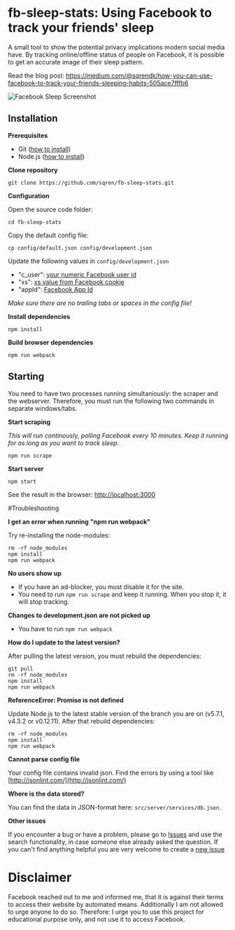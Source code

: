 # fb-sleep-stats: Using Facebook to track your friends' sleep

A small tool to show the potential privacy implications modern social media have. By tracking online/offline status of people on Facebook, it is possible to get an accurate image of their sleep pattern.

Read the blog post: https://medium.com/@sqrendk/how-you-can-use-facebook-to-track-your-friends-sleeping-habits-505ace7fffb6

![Facebook Sleep Screenshot](https://cloud.githubusercontent.com/assets/209966/13382859/b7b31aa4-de7e-11e5-8fca-35d68fe2f02f.png)


## Installation

**Prerequisites**
 - Git ([how to install](https://git-scm.com/book/en/v2/Getting-Started-Installing-Git))
 - Node.js ([how to install](https://docs.npmjs.com/getting-started/installing-node))

**Clone repository**
```
git clone https://github.com/sqren/fb-sleep-stats.git
```

**Configuration**

Open the source code folder:
```
cd fb-sleep-stats
```

Copy the default config file:
```
cp config/default.json config/development.json
```

Update the following values in `config/development.json`
 - "c_user": [your numeric Facebook user id](http://findmyfbid.com/)
 -  "xs": [xs value from Facebook cookie](https://gist.github.com/sqren/0e4563f258c9e85e4ae1)
 - "appId": [Facebook App Id](https://gist.github.com/sqren/1ac0f5d316fcbd46d8c1)

*Make sure there are no trailing tabs or spaces in the config file!*

**Install dependencies**
```
npm install
```

**Build browser dependencies**
```
npm run webpack
```

## Starting

You need to have two processes running simultaniously: the scraper and the webserver. Therefore, you must run the following two commands in separate windows/tabs.

**Start scraping**

*This will run continously, polling Facebook every 10 minutes. Keep it running for as long as you want to track sleep.*
```
npm run scrape
```

**Start server**
```
npm start
```

See the result in the browser: [http://localhost:3000](http://localhost:3000)

#Troubleshooting

**I get an error when running "npm run webpack"**

Try re-installing the node-modules:
```
rm -rf node_modules
npm install
npm run webpack
```

**No users show up**
 - If you have an ad-blocker, you must disable it for the site.
 - You need to run `npm run scrape` and keep it running. When you stop it, it will stop tracking.

**Changes to development.json are not picked up**
 - You have to run `npm run webpack`

**How do I update to the latest version?**

After pulling the latest version, you must rebuild the dependencies:
```
git pull
rm -rf node_modules
npm install
npm run webpack
```

**ReferenceError: Promise is not defined**

Update Node.js to the latest stable version of the branch you are on (v5.7.1, v4.3.2 or v0.12.11). After that rebuild dependencies:
```
rm -rf node_modules
npm install
npm run webpack
```

**Cannot parse config file**

Your config file contains invalid json. Find the errors by using a tool like [http://jsonlint.com/](http://jsonlint.com/)

**Where is the data stored?**

You can find the data in JSON-format here: `src/server/services/db.json`.

**Other issues**

If you encounter a bug or have a problem, please go to [Issues](https://github.com/sqren/fb-sleep-stats/issues?utf8=%E2%9C%93&q=is%3Aissue+) and use the search functionality, in case someone else already asked the question. If you can't find anything helpful you are very welcome to create a [new issue](https://github.com/sqren/fb-sleep-stats/issues/new)


# Disclaimer
Facebook reached out to me and informed me, that it is against their terms to access their website by automated means. Additionally I am not allowed to urge anyone to do so. Therefore: I urge you to use this project for educational purpose only, and not use it to access Facebook.
